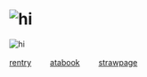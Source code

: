 
 # ![hi](https://files.catbox.moe/5kv6y5.jpg)

![hi](https://komarev.com/ghpvc/?username=military-fashioned) 
 
 [rentry](https://rentry.co/doomedcivilization)
  ㅤ  ㅤ[atabook](https://dancingfactory.atabook.org/)  ㅤ  ㅤ[strawpage](https://robulyaoi.straw.page)
